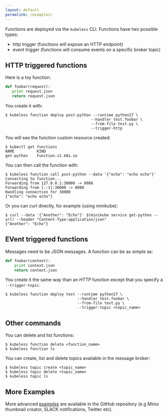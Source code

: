 ```yaml
---
layout: default
permalink: /examples/
---
```


Functions are deployed via the `kubeless` CLI. Functions have two possible types:

* http trigger (functions will expose an HTTP endpoint)
* event trigger (functions will consume events on a specific broker topic)

## HTTP triggered functions

Here is a toy function:

```python
def foobar(request):
   print request.json
   return request.json
```

You create it with:

```
$ kubeless function deploy post-python --runtime python27 \
                                      --handler test.foobar \
                                      --from-file test.py \
                                      --trigger-http
```

You will see the function custom resource created:

```console
$ kubectl get functions
NAME          KIND
get-python    Function.v1.k8s.io
```

You can then call the function with:

```
$ kubeless function call post-python --data '{"echo": "echo echo"}'
Connecting to function...
Forwarding from 127.0.0.1:30000 -> 8080
Forwarding from [::1]:30000 -> 8080
Handling connection for 30000
{"echo": "echo echo"}
```

Or you can curl directly, for example (using minikube):

```
$ curl --data '{"Another": "Echo"}' $(minikube service get-python --url) --header "Content-Type:application/json"
{"Another": "Echo"}
```

## EVent triggered functions

Messages need to be JSON messages. A function can be as simple as:

```python
def foobar(context):
    print context.json
    return context.json
```

You create it the same way than an _HTTP_ function except that you specify a `--trigger-topic`.

```
$ kubeless function deploy test --runtime python27 \
                                --handler test.foobar \
                                --from-file test.py \
                                --trigger-topic <topic_name>
```

## Other commands

You can delete and list functions:

```
$ kubeless function delete <function_name>
$ kubeless function ls
```

You can create, list and delete topics available in the message broker:

```
$ kubeless topic create <topic_name>
$ kubeless topic delete <topic_name>
$ kubeless topic ls
```

## More Examples

More advanced [examples](https://github.com/kubeless/kubeless/tree/master/examples) are available in the GitHub repository (e.g Minio thumbnail creator, SLACK notifications, Twitter etc).

